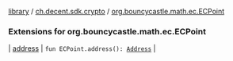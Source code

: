 [library](../../index.md) / [ch.decent.sdk.crypto](../index.md) / [org.bouncycastle.math.ec.ECPoint](./index.md)

### Extensions for org.bouncycastle.math.ec.ECPoint

| [address](address.md) | `fun ECPoint.address(): `[`Address`](../-address/index.md) |

